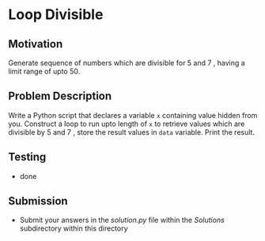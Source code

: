 # Loop Divisible 

## Motivation
Generate sequence of numbers which are divisible for 5 and 7 , having a limit range of upto 50.

## Problem Description
Write a Python script that declares a variable `x` containing value hidden from you. 
Construct a loop to run upto length of `x` to retrieve values which are divisible by 5 and 7 , store the result values in `data` variable. 
Print the result.

## Testing
* done

## Submission
* Submit your answers in the *solution.py* file within the *Solutions* subdirectory within this directory
